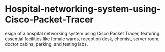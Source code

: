 # Hospital-networking-system-using-Cisco-Packet-Tracer
esign of a hospital networking system using Cisco Packet Tracer, featuring essential facilities like female wards, reception desk, chemist, server room, doctor cabins, parking, and testing labs.

